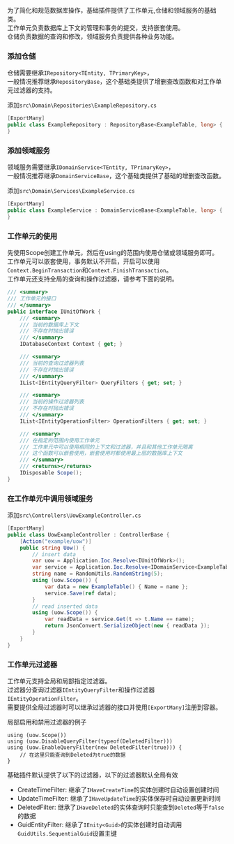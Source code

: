 为了简化和规范数据库操作，基础插件提供了工作单元,仓储和领域服务的基础类。<br/>
工作单元负责数据库上下文的管理和事务的提交，支持嵌套使用。<br/>
仓储负责数据的查询和修改，领域服务负责提供各种业务功能。<br/>

### 添加仓储

仓储需要继承`IRepository<TEntity, TPrimaryKey>`，<br/>
一般情况推荐继承`RepositoryBase`，这个基础类提供了增删查改函数和对工作单元过滤器的支持。<br/>

添加`src\Domain\Repositories\ExampleRepository.cs`<br/>
``` csharp
[ExportMany]
public class ExampleRepository : RepositoryBase<ExampleTable, long> {
}
```

### 添加领域服务

领域服务需要继承`IDomainService<TEntity, TPrimaryKey>`，<br/>
一般情况推荐继承`DomainServiceBase`，这个基础类提供了基础的增删查改函数。<br/>

添加`src\Domain\Services\ExampleService.cs`<br/>
```csharp
[ExportMany]
public class ExampleService : DomainServiceBase<ExampleTable, long> {
}
```

### 工作单元的使用

先使用Scope创建工作单元，然后在using的范围内使用仓储或领域服务即可。<br/>
工作单元可以嵌套使用，事务默认不开启，开启可以使用`Context.BeginTransaction`和`Context.FinishTransaction`。<br/>
工作单元还支持全局的查询和操作过滤器，请参考下面的说明。<br/>

``` csharp
/// <summary>
/// 工作单元的接口
/// </summary>
public interface IUnitOfWork {
	/// <summary>
	/// 当前的数据库上下文
	/// 不存在时抛出错误
	/// </summary>
	IDatabaseContext Context { get; }

	/// <summary>
	/// 当前的查询过滤器列表
	/// 不存在时抛出错误
	/// </summary>
	IList<IEntityQueryFilter> QueryFilters { get; set; }

	/// <summary>
	/// 当前的操作过滤器列表
	/// 不存在时抛出错误
	/// </summary>
	IList<IEntityOperationFilter> OperationFilters { get; set; }

	/// <summary>
	/// 在指定的范围内使用工作单元
	/// 工作单元中可以使用相同的上下文和过滤器，并且和其他工作单元隔离
	/// 这个函数可以嵌套使用，嵌套使用时都使用最上层的数据库上下文
	/// </summary>
	/// <returns></returns>
	IDisposable Scope();
}
```

### 在工作单元中调用领域服务

添加`src\Controllers\UowExampleController.cs`<br/>
``` csharp
[ExportMany]
public class UowExampleController : ControllerBase {
	[Action("example/uow")]
	public string Uow() {
		// insert data
		var uow = Application.Ioc.Resolve<IUnitOfWork>();
		var service = Application.Ioc.Resolve<IDomainService<ExampleTable, long>>();
		string name = RandomUtils.RandomString(5);
		using (uow.Scope()) {
			var data = new ExampleTable() { Name = name };
			service.Save(ref data);
		}
		// read inserted data
		using (uow.Scope()) {
			var readData = service.Get(t => t.Name == name);
			return JsonConvert.SerializeObject(new { readData });
		}
	}
}
```

### 工作单元过滤器

工作单元支持全局和局部指定过滤器。<br/>
过滤器分查询过滤器`IEntityQueryFilter`和操作过滤器`IEntityOperationFilter`。<br/>
需要提供全局过滤器时可以继承过滤器的接口并使用`[ExportMany]`注册到容器。

局部启用和禁用过滤器的例子
```
using (uow.Scope())
using (uow.DisableQueryFilter(typeof(DeletedFilter)))
using (uow.EnableQueryFilter(new DeletedFilter(true))) {
	// 在这里只能查询到Deleted为true的数据
}
```

基础插件默认提供了以下的过滤器，以下的过滤器默认全局有效

- CreateTimeFilter: 继承了`IHaveCreateTime`的实体创建时自动设置创建时间
- UpdateTimeFilter: 继承了`IHaveUpdateTime`的实体保存时自动设置更新时间
- DeletedFilter: 继承了`IHaveDeleted`的实体查询时只能查到`Deleted`等于`false`的数据
- GuidEntityFilter: 继承了`IEnity<Guid>`的实体创建时自动调用`GuidUtils.SequentialGuid`设置主键
